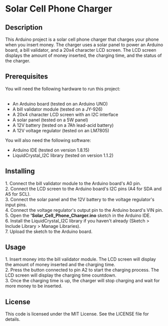 # Solar Cell Phone Charger
<h2>Description</h2>
This Arduino project is a solar cell phone charger that charges your phone when you insert money. The charger uses a solar panel to power an Arduino board, a bill validator, and a 20x4 character LCD screen. The LCD screen displays the amount of money inserted, the charging time, and the status of the charger.
<h2>Prerequisites</h2>
You will need the following hardware to run this project:<br><br>

- An Arduino board (tested on an Arduino UNO)<br>
- A bill validator module (tested on a JY-926)<br>
- A 20x4 character LCD screen with an I2C interface<br>
- A solar panel (tested on a 5W panel)<br>
- A 12V battery (tested on a 7Ah lead-acid battery)<br>
- A 12V voltage regulator (tested on an LM7805)<br>

You will also need the following software:<br>

- Arduino IDE (tested on version 1.8.15)<br>
- LiquidCrystal_I2C library (tested on version 1.1.2)<br>
<h2>Installing</h2>
1. Connect the bill validator module to the Arduino board's A0 pin.<br>
2. Connect the LCD screen to the Arduino board's I2C pins (A4 for SDA and A5 for SCL).<br>
3. Connect the solar panel and the 12V battery to the voltage regulator's input pins.<br>
4. Connect the voltage regulator's output pin to the Arduino board's VIN pin.<br>
5. Open the <b>'Solar_Cell_Phone_Charger.ino</b> sketch in the Arduino IDE.<br>
6. Install the LiquidCrystal_I2C library if you haven't already (Sketch > Include Library > Manage Libraries).<br>
7. Upload the sketch to the Arduino board.<br>
<h2>Usage</h2>
1. Insert money into the bill validator module. The LCD screen will display the amount of money inserted and the charging time.<br>
2. Press the button connected to pin A2 to start the charging process. The LCD screen will display the charging time countdown.<br>
3. Once the charging time is up, the charger will stop charging and wait for more money to be inserted.<br>
<h2>License</h2>
This code is licensed under the MIT License. See the LICENSE file for details.
